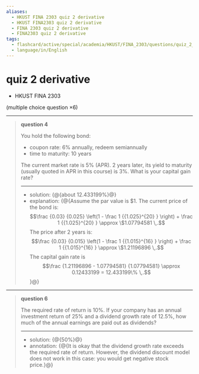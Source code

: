 ```yaml
---
aliases:
  - HKUST FINA 2303 quiz 2 derivative
  - HKUST FINA2303 quiz 2 derivative
  - FINA 2303 quiz 2 derivative
  - FINA2303 quiz 2 derivative
tags:
  - flashcard/active/special/academia/HKUST/FINA_2303/questions/quiz_2_derivative
  - language/in/English
---
```


# quiz 2 derivative

- HKUST FINA 2303

\(multiple choice question ×6\)

---

> __question 4__
>
> You hold the following bond:
>
> - coupon rate: 6% annually, redeem semiannually
> - time to maturity: 10 years
>
> The current market rate is 5% \(APR\). 2 years later, its yield to maturity \(usually quoted in APR in this course\) is 3%. What is your capital gain rate?
>
> ---
>
> - solution: {@{about 12.433199%}@}
> - explanation: {@{Assume the par value is \$1. The current price of the bond is: $$\frac {0.03} {0.025} \left(1 - \frac 1 {{1.025}^{20} } \right) + \frac 1 {{1.025}^{20} } \approx \$1.07794581 \,.$$ The price after 2 years is: $$\frac {0.03} {0.015} \left(1 - \frac 1 {{1.015}^{16} } \right) + \frac 1 {{1.015}^{16} } \approx \$1.21196896 \,.$$ The capital gain rate is $$\frac {1.21196896 - 1.07794581} {1.07794581} \approx 0.12433199 = 12.433199\% \,.$$}@} <!--SR:!2025-06-10,4,270!2025-06-10,4,270-->

---

> __question 6__
>
> The required rate of return is 10%. If your company has an annual investment return of 25% and a dividend growth rate of 12.5%, how much of the annual earnings are paid out as dividends?
>
> ---
>
> - solution: {@{50%}@}
> - annotation: {@{It is okay that the dividend growth rate exceeds the required rate of return. However, the dividend discount model does not work in this case: you would get negative stock price.}@} <!--SR:!2025-06-10,4,270!2025-06-10,4,270-->
